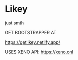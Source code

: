 # Likey
just smth

GET BOOTSTRAPPER AT 

https://getlikey.netlify.app/


USES XENO API: https://xeno.onl
